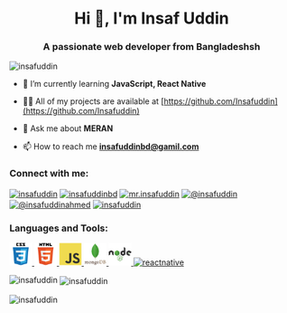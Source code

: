 <h1 align="center">Hi 👋, I'm Insaf Uddin</h1>
<h3 align="center">A passionate web developer from Bangladeshsh</h3>

<p align="left"> <img src="https://komarev.com/ghpvc/?username=insafuddin&label=Profile%20views&color=0e75b6&style=flat" alt="insafuddin" /> </p>

- 🌱 I’m currently learning **JavaScript, React Native**

- 👨‍💻 All of my projects are available at [https://github.com/Insafuddin](https://github.com/Insafuddin)

- 💬 Ask me about **MERAN**

- 📫 How to reach me **insafuddinbd@gamil.com**

<h3 align="left">Connect with me:</h3>
<p align="left">
<a href="https://linkedin.com/in/insafuddin" target="blank"><img align="center" src="https://raw.githubusercontent.com/rahuldkjain/github-profile-readme-generator/master/src/images/icons/Social/linked-in-alt.svg" alt="insafuddin" height="30" width="40" /></a>
<a href="https://fb.com/insafuddinbd" target="blank"><img align="center" src="https://raw.githubusercontent.com/rahuldkjain/github-profile-readme-generator/master/src/images/icons/Social/facebook.svg" alt="insafuddinbd" height="30" width="40" /></a>
<a href="https://instagram.com/mr.insafuddin" target="blank"><img align="center" src="https://raw.githubusercontent.com/rahuldkjain/github-profile-readme-generator/master/src/images/icons/Social/instagram.svg" alt="mr.insafuddin" height="30" width="40" /></a>
<a href="https://hashnode.com/@insafuddin" target="blank"><img align="center" src="https://raw.githubusercontent.com/rahuldkjain/github-profile-readme-generator/master/src/images/icons/Social/hashnode.svg" alt="@insafuddin" height="30" width="40" /></a>
<a href="https://www.youtube.com/@insafuddinahmed" target="blank"><img align="center" src="https://raw.githubusercontent.com/rahuldkjain/github-profile-readme-generator/master/src/images/icons/Social/youtube.svg" alt="@insafuddinahmed" height="30" width="40" /></a>
<a href="https://www.leetcode.com/insafuddin" target="blank"><img align="center" src="https://raw.githubusercontent.com/rahuldkjain/github-profile-readme-generator/master/src/images/icons/Social/leet-code.svg" alt="insafuddin" height="30" width="40" /></a>
</p>

<h3 align="left">Languages and Tools:</h3>
<p align="left"> <a href="https://www.w3schools.com/css/" target="_blank" rel="noreferrer"> <img src="https://raw.githubusercontent.com/devicons/devicon/master/icons/css3/css3-original-wordmark.svg" alt="css3" width="40" height="40"/> </a> <a href="https://www.w3.org/html/" target="_blank" rel="noreferrer"> <img src="https://raw.githubusercontent.com/devicons/devicon/master/icons/html5/html5-original-wordmark.svg" alt="html5" width="40" height="40"/> </a> <a href="https://developer.mozilla.org/en-US/docs/Web/JavaScript" target="_blank" rel="noreferrer"> <img src="https://raw.githubusercontent.com/devicons/devicon/master/icons/javascript/javascript-original.svg" alt="javascript" width="40" height="40"/> </a> <a href="https://www.mongodb.com/" target="_blank" rel="noreferrer"> <img src="https://raw.githubusercontent.com/devicons/devicon/master/icons/mongodb/mongodb-original-wordmark.svg" alt="mongodb" width="40" height="40"/> </a> <a href="https://nodejs.org" target="_blank" rel="noreferrer"> <img src="https://raw.githubusercontent.com/devicons/devicon/master/icons/nodejs/nodejs-original-wordmark.svg" alt="nodejs" width="40" height="40"/> </a> <a href="https://reactnative.dev/" target="_blank" rel="noreferrer"> <img src="https://reactnative.dev/img/header_logo.svg" alt="reactnative" width="40" height="40"/> </a> </p>

<p><img align="left" src="https://github-readme-stats.vercel.app/api/top-langs?username=insafuddin&show_icons=true&locale=en&layout=compact" alt="insafuddin" /></p>

<p>&nbsp;<img align="center" src="https://github-readme-stats.vercel.app/api?username=insafuddin&show_icons=true&locale=en" alt="insafuddin" /></p>

<p><img align="center" src="https://github-readme-streak-stats.herokuapp.com/?user=insafuddin&" alt="insafuddin" /></p>
